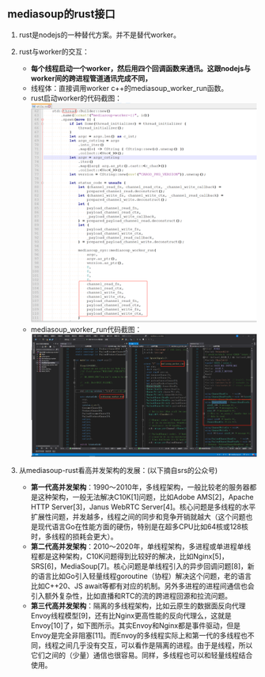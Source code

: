 ## mediasoup的rust接口

1. rust是nodejs的一种替代方案。并不是替代worker。
2. rust与worker的交互：
    - **每个线程启动一个worker，然后用四个回调函数来通讯。这跟nodejs与worker间的跨进程管道通讯完成不同，**
    - 线程体：直接调用worker c++的mediasoup_worker_run函数。
    - rust启动worker的代码截图：
![](.mediasoup-rust_images/35f26072.png)
    - mediasoup_worker_run代码截图：
![](.mediasoup-rust_images/1ef4bc28.png)


3. 从mediasoup-rust看高并发架构的发展：(以下摘自srs的公众号)
    - **第一代高并发架构**：1990～2010年，多线程架构，一般比较老的服务器都是这种架构，一般无法解决C10K[1]问题，比如Adobe AMS[2]，Apache HTTP Server[3]，Janus WebRTC Server[4]。核心问题是多线程的水平扩展性问题，并发越多，线程之间的同步和竞争开销就越大（这个问题也是现代语言Go在性能方面的硬伤，特别是在超多CPU比如64核或128核时，多线程的损耗会更大）。
    - **第二代高并发架构**：2010～2020年，单线程架构，多进程或单进程单线程都是这种架构，C10K问题得到比较好的解决，比如Nginx[5]，SRS[6]，MediaSoup[7]。核心问题是单线程引入的异步回调问题[8]，新的语言比如Go引入轻量线程goroutine（协程）解决这个问题，老的语言比如C++20、JS await等都有对应的机制。另外多进程的进程间通信也会引入额外复杂性，比如直播和RTC的流的跨进程回源和拉流问题。
    - **第三代高并发架构**：隔离的多线程架构，比如云原生的数据面反向代理Envoy线程模型[9]，还有比Nginx更高性能的反向代理么，这就是Envoy[10]了，如下图所示。其实Envoy和Nginx都是事件驱动，但是Envoy是完全非阻塞[11]。而Envoy的多线程实际上和第一代的多线程也不同，线程之间几乎没有交互，可以看作是隔离的进程。由于是线程，所以它们之间的（少量）通信也很容易。同样，多线程也可以和轻量线程结合使用。
